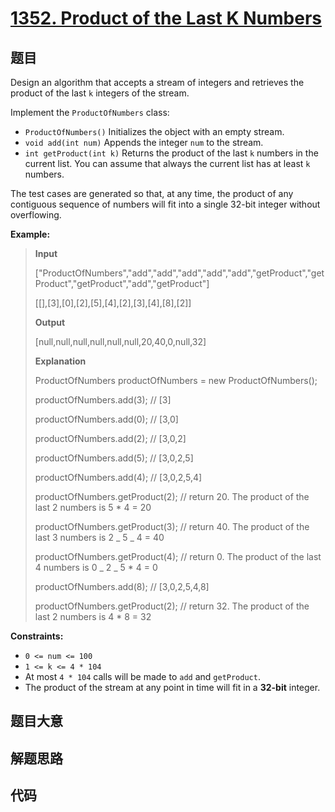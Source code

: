 # [1352. Product of the Last K Numbers](https://leetcode.com/problems/product-of-the-last-k-numbers/)

## 题目

Design an algorithm that accepts a stream of integers and retrieves the
product of the last `k` integers of the stream.

Implement the `ProductOfNumbers` class:

- `ProductOfNumbers()` Initializes the object with an empty stream.
- `void add(int num)` Appends the integer `num` to the stream.
- `int getProduct(int k)` Returns the product of the last `k` numbers in the current list. You can assume that always the current list has at least `k` numbers.

The test cases are generated so that, at any time, the product of any
contiguous sequence of numbers will fit into a single 32-bit integer without
overflowing.

**Example:**

> **Input**
>
> ["ProductOfNumbers","add","add","add","add","add","getProduct","getProduct","getProduct","add","getProduct"]
>
> [[],[3],[0],[2],[5],[4],[2],[3],[4],[8],[2]]
>
> **Output**
>
> [null,null,null,null,null,null,20,40,0,null,32]
>
> **Explanation**
>
> ProductOfNumbers productOfNumbers = new ProductOfNumbers();
>
> productOfNumbers.add(3); // [3]
>
> productOfNumbers.add(0); // [3,0]
>
> productOfNumbers.add(2); // [3,0,2]
>
> productOfNumbers.add(5); // [3,0,2,5]
>
> productOfNumbers.add(4); // [3,0,2,5,4]
>
> productOfNumbers.getProduct(2); // return 20. The product of the last 2 numbers is 5 \* 4 = 20
>
> productOfNumbers.getProduct(3); // return 40. The product of the last 3 numbers is 2 _ 5 _ 4 = 40
>
> productOfNumbers.getProduct(4); // return 0. The product of the last 4 numbers is 0 _ 2 _ 5 \* 4 = 0
>
> productOfNumbers.add(8); // [3,0,2,5,4,8]
>
> productOfNumbers.getProduct(2); // return 32. The product of the last 2 numbers is 4 \* 8 = 32

**Constraints:**

- `0 <= num <= 100`
- `1 <= k <= 4 * 104`
- At most `4 * 104` calls will be made to `add` and `getProduct`.
- The product of the stream at any point in time will fit in a **32-bit** integer.

## 题目大意

## 解题思路

## 代码

```javascript

```


